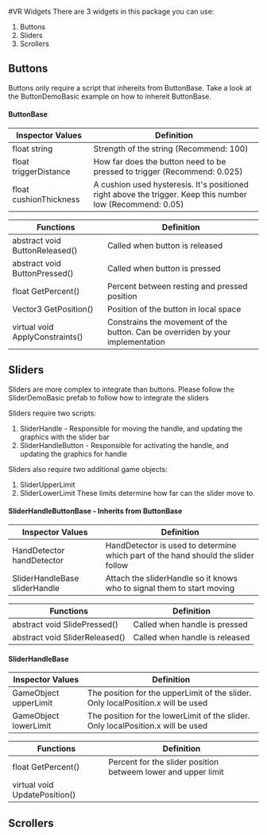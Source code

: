 #VR Widgets
There are 3 widgets in this package you can use:

1. Buttons
2. Sliders
3. Scrollers

## Buttons
Buttons only require a script that inhereits from ButtonBase.
Take a look at the ButtonDemoBasic example on how to inhereit ButtonBase.

#### ButtonBase
Inspector Values  | Definition
------- | ----------
float string            | Strength of the string (Recommend: 100)
float triggerDistance   | How far does the button need to be pressed to trigger (Recommend: 0.025)
float cushionThickness  | A cushion used hysteresis. It's positioned right above the trigger. Keep this number low (Recommend: 0.05)

Functions | Definition
--------- | ---------
abstract void ButtonReleased()  | Called when button is released
abstract void ButtonPressed()   | Called when button is pressed
float GetPercent()              | Percent between resting and pressed position
Vector3 GetPosition()           | Position of the button in local space
virtual void ApplyConstraints() | Constrains the movement of the button. Can be overriden by your implementation

## Sliders
Sliders are more complex to integrate than buttons.
Please follow the SliderDemoBasic prefab to follow how to integrate the sliders

Sliders require two scripts:
1. SliderHandle - Responsible for moving the handle, and updating the graphics with the slider bar
2. SliderHandleButton - Responsible for activating the handle, and updating the graphics for handle

Sliders also require two additional game objects:
1. SliderUpperLimit
2. SliderLowerLimit
These limits determine how far can the slider move to.

#### SliderHandleButtonBase - Inherits from ButtonBase
Inspector Values | Definition
---------------- | ----------
HandDetector handDetector     | HandDetector is used to determine which part of the hand should the slider follow
SliderHandleBase sliderHandle | Attach the sliderHandle so it knows who to signal them to start moving

Functions | Definition
--------- | ----------
abstract void SlidePressed()  | Called when handle is pressed
abstract void SliderReleased()   | Called when handle is released

#### SliderHandleBase
Inspector Values | Definition
---------------- | ----------
GameObject upperLimit | The position for the upperLimit of the slider. Only localPosition.x will be used
GameObject lowerLimit | The position for the lowerLimit of the slider. Only localPosition.x will be used

Functions | Definition
--------- | ----------
float GetPercent()            | Percent for the slider position betweem lower and upper limit
virtual void UpdatePosition() | 

## Scrollers